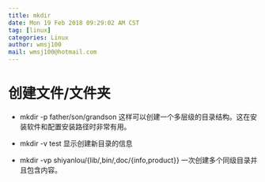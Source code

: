 ```yaml
---
title: mkdir
date: Mon 19 Feb 2018 09:29:02 AM CST
tag: [linux]
categories: Linux
author: wmsj100
mail: wmsj100@hotmail.com
---
```


# 创建文件/文件夹

- mkdir -p father/son/grandson 这样可以创建一个多层级的目录结构。这在安装软件和配置安装路径时非常有用。

- mkdir -v test 显示创建新目录的信息
- mkdir -vp shiyanlou/{lib/,bin/,doc/{info,product}} 一次创建多个同级目录并且包含内容。
